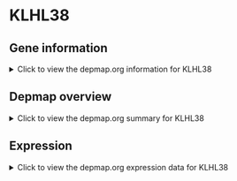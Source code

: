 <h1>KLHL38</h1>

<h2>Gene information</h2>
<details>
  <summary>Click to view the depmap.org information for KLHL38</summary>
  <p><a href="https://depmap.org/portal/gene/KLHL38?tab=about" target="_BLANK">Open page in a new tab...</a></p>
  <iframe src="https://depmap.org/portal/gene/KLHL38?tab=about" style="border:none;width:100%;height:800px"></iframe>
</details>

<h2>Depmap overview</h2>
<details>
  <summary>Click to view the depmap.org summary for KLHL38</summary>
  <p><a href="https://depmap.org/portal/gene/KLHL38?tab=overview" target="_BLANK">Open page in a new tab...</a></p>
  <iframe src="https://depmap.org/portal/gene/KLHL38?tab=overview" style="border:none;width:100%;height:800px"></iframe>
</details>

<h2>Expression</h2>
<details>
  <summary>Click to view the depmap.org expression data for KLHL38</summary>
  <p><a href="https://depmap.org/portal/gene/KLHL38?tab=characterization" target="_BLANK">Open page in a new tab...</a></p>
  <iframe src="https://depmap.org/portal/gene/KLHL38?tab=characterization" style="border:none;width:100%;height:800px"></iframe>
</details>


<!--
<h2>Reactome Pathway diagram</h2>
<details>
  <summary>Click to view the Reactome pathway for KLHL38</summary>
  <p><a href="PURL" target="_BLANK">Open page in a new tab...</a></p>
  PNAME
</details>
-->


